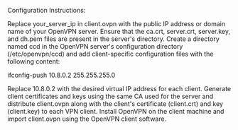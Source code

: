 Configuration Instructions:

Replace your_server_ip in client.ovpn with the public IP address or domain name of your OpenVPN server.
Ensure that the ca.crt, server.crt, server.key, and dh.pem files are present in the server's directory.
Create a directory named ccd in the OpenVPN server's configuration directory (/etc/openvpn/ccd) and add client-specific configuration files with the following content:

ifconfig-push 10.8.0.2 255.255.255.0

Replace 10.8.0.2 with the desired virtual IP address for each client.
Generate client certificates and keys using the same CA used for the server and distribute client.ovpn along with the client's certificate (client.crt) and key (client.key) to each VPN client.
Install OpenVPN on the client machine and import client.ovpn using the OpenVPN client software.

